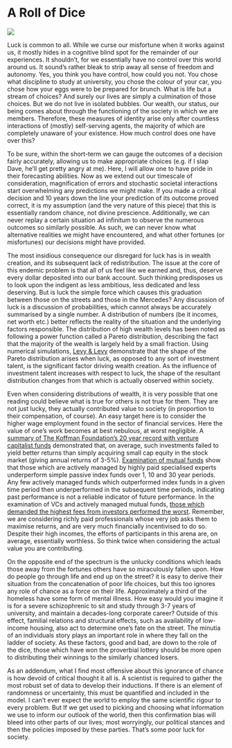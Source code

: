 # A Roll of Dice

![](blog_articles/images/dice_ticker.jpeg)

Luck is common to all. While we curse our misfortune when it works against us, it mostly hides in a cognitive blind spot for the remainder of our experiences. It shouldn’t, for we essentially have no control over this world around us. It sound’s rather bleak to strip away all sense of freedom and autonomy. Yes, you think you have control, how could you not. You chose what discipline to study at university, you chose the colour of your car, you chose how your eggs were to be prepared for brunch. What is life but a stream of choices? And surely our lives are simply a culmination of those choices. But we do not live in isolated bubbles. Our wealth, our status, our being comes about through the functioning of the society in which we are members. Therefore, these measures of identity arise only after countless interactions of (mostly) self-serving agents, the majority of which are completely unaware of your existence. How much control does one have over this?

To be sure, within the short-term we can gauge the outcomes of a decision fairly accurately, allowing us to make appropriate choices (e.g. if I slap Dave, he’ll get pretty angry at me). Here, I will allow one to have pride in their forecasting abilities. Now as we extend out our timescale of consideration, magnification of errors and stochastic societal interactions start overwhelming any predictions we might make. If you made a critical decision and 10 years down the line your prediction of its outcome proved correct, it is my assumption (and the very nature of this piece) that this is essentially random chance, not divine prescience. Additionally, we can never replay a certain situation ad infinitum to observe the numerous outcomes so similarly possible. As such, we can never know what alternative realities we might have encountered, and what other fortunes (or misfortunes) our decisions might have provided.

The most insidious consequence our disregard for luck has is in wealth creation, and its subsequent lack of redistribution. The issue at the core of this endemic problem is that all of us feel like we earned and, thus, deserve every dollar deposited into our bank account. Such thinking predisposes us to look upon the indigent as less ambitious, less dedicated and less deserving. But is luck the simple force which causes this graduation between those on the streets and those in the Mercedes? Any discussion of luck is a discussion of probabilities, which cannot always be accurately summarised by a single number. A distribution of numbers (be it incomes, net worth etc.) better reflects the reality of the situation and the underlying factors responsible. The distribution of high wealth levels has been noted as following a power function called a Pareto distribution, describing the fact that the majority of the wealth is largely held by a small fraction. Using numerical simulations, [Levy & Levy](www.mitpressjournals.org/doi/abs/10.1162/003465303322369830?journalCode=rest) demonstrate that the shape of the Pareto distribution arises when luck, as opposed to any sort of investment talent, is the significant factor driving wealth creation. As the influence of investment talent increases with respect to luck, the shape of the resultant distribution changes from that which is actually observed within society.

Even when considering distributions of wealth, it is very possible that one reading could believe what is true for others is not true for them. They are not just lucky, they actually contributed value to society (in proportion to their compensation, of course). An easy target here is to consider the higher wage employment found in the sector of financial services. Here the value of one’s work becomes at best nebulous, at worst negligible. A [summary of The Koffman Foundation’s 20 year record with venture capitalist funds](https://www.kauffman.org/entrepreneurship/reports/we-have-met-the-enemy-and-he-is-us/) demonstrated that, on average, such investments failed to yield better returns than simply acquiring small cap equity in the stock market (giving annual returns of 3-5%). [Examination of mutual funds](https://onlinelibrary.wiley.com/doi/abs/10.1111/j.0732-8516.2005.00090.x) show that those which are actively managed by highly paid specialised experts underperform simple passive index funds over 1, 10 and 30 year periods. Any few actively managed funds which outperformed index funds in a given time period then underperformed in the subsequent time periods, indicating past performance is not a reliable indicator of future performance. In the examination of VCs and actively managed mutual funds, [those which demanded the highest fees from investors performed the worst](http://hkbeta.morningstar.com/ods_images/2015Jun_Morningstar%20Active-Passive%20Barometer.pdf). Remember, we are considering richly paid professionals whose very job asks them to maximise returns, and are very much financially incentivised to do so. Despite their high incomes, the efforts of participants in this arena are, on average, essentially worthless. So think twice when considering the actual value you are contributing.

On the opposite end of the spectrum is the unlucky conditions which leads those away from the fortunes others have so miraculously fallen upon. How do people go through life and end up on the street? it is easy to derive their situation from the concatenation of poor life choices, but this too ignores any role of chance as a force on their life. Approximately a third of the homeless have some form of mental illness. How easy would you imagine it is for a severe schizophrenic to sit and study through 3-7 years of university, and maintain a decades-long corporate career? Outside of this effect, familial relations and structural effects, such as availability of low-income housing, also act to determine one’s fate on the street. The minutia of an individuals story plays an important role in where they fall on the ladder of society. As these factors, good and bad, are down to the role of the dice, those which have won the proverbial lottery should be more open to distributing their winnings to the similarly chanced losers.

As an addendum, what I find most offensive about this ignorance of chance is how devoid of critical thought it all is. A scientist is required to gather the most robust set of data to develop their inductions. If there is an element of randomness or uncertainty, this must be quantified and included in the model. I can’t ever expect the world to employ the same scientific rigour to every problem. But If we get used to picking and choosing what information we use to inform our outlook of the world, then this confirmation bias will bleed into other parts of our lives; most worryingly, our political stances and then the policies imposed by these parties. That’s some poor luck for society.
